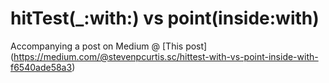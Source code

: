# hitTest(_:with:) vs point(inside:with)

Accompanying a post on Medium @ [This post] (https://medium.com/@stevenpcurtis.sc/hittest-with-vs-point-inside-with-f6540ade58a3) 
